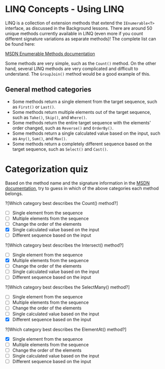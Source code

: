 # LINQ Concepts - Using LINQ

LINQ is a collection of extension methods that extend the `IEnumerable<T>` interface, as discussed in the Background lessons. There are around 50 unique methods currently available in LINQ (even more if you count different signature variations as separate methods)! The complete list can be found here:

[MSDN Enumerable Methods documentation](https://msdn.microsoft.com/en-us/library/system.linq.enumerable_methods%28v=vs.110%29.aspx)

Some methods are very simple, such as the `Count()` method. On the other hand, several LINQ methods are very complicated and difficult to understand. The `GroupJoin()` method would be a good example of this.

## General method categories
 - Some methods return a single element from the target sequence, such as `First()` or `Last()`.
 - Some methods return multiple elements out of the target sequence, such as `Take()`, `Skip()`, and `Where()`.
 - Some methods return the entire target sequence with the elements' order changed, such as `Reverse()` and `OrderBy()`.
 - Some methods return a single calculated value based on the input, such as `Any()`, `Sum()`, and `Max()`.
 - Some methods return a completely different sequence based on the target sequence, such as `Select()` and `Cast()`.

# Categorization quiz
Based on the method name and the signature information in the [MSDN documentation](https://msdn.microsoft.com/en-us/library/system.linq.enumerable_methods%28v=vs.110%29.aspx), try to guess in which of the above categories each method belongs.

?[Which category best describes the Count() method?]
 - [ ] Single element from the sequence
 - [ ] Multiple elements from the sequence
 - [ ] Change the order of the elements
 - [x] Single calculated value based on the input
 - [ ] Different sequence based on the input

?[Which category best describes the Intersect() method?]
 - [ ] Single element from the sequence
 - [x] Multiple elements from the sequence
 - [ ] Change the order of the elements
 - [ ] Single calculated value based on the input
 - [ ] Different sequence based on the input

?[Which category best describes the SelectMany() method?]
 - [ ] Single element from the sequence
 - [ ] Multiple elements from the sequence
 - [ ] Change the order of the elements
 - [ ] Single calculated value based on the input
 - [x] Different sequence based on the input

?[Which category best describes the ElementAt() method?]
 - [x] Single element from the sequence
 - [ ] Multiple elements from the sequence
 - [ ] Change the order of the elements
 - [ ] Single calculated value based on the input
 - [ ] Different sequence based on the input
